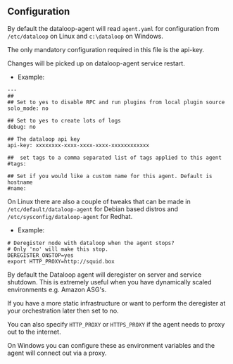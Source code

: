 ## Configuration


By default the dataloop-agent will read `agent.yaml` for configuration from `/etc/dataloop` on Linux and `c:\dataloop` on Windows.

The only mandatory configuration required in this file is the api-key.

Changes will be picked up on dataloop-agent service restart.

* Example:

```
---
##
## Set to yes to disable RPC and run plugins from local plugin source
solo_mode: no

## Set to yes to create lots of logs
debug: no

## The dataloop api key
api-key: xxxxxxxx-xxxx-xxxx-xxxx-xxxxxxxxxxxx

##  set tags to a comma separated list of tags applied to this agent
#tags:

## Set if you would like a custom name for this agent. Default is hostname
#name:
```

On Linux there are also a couple of tweaks that can be made in `/etc/default/dataloop-agent` for Debian based distros and `/etc/sysconfig/dataloop-agent` for Redhat.

* Example:

```
# Deregister node with dataloop when the agent stops?
# Only 'no' will make this stop.
DEREGISTER_ONSTOP=yes
export HTTP_PROXY=http://squid.box
```

By default the Dataloop agent will deregister on server and service shutdown. This is extremely useful when you have dynamically scaled environments e.g. Amazon ASG's.

If you have a more static infrastructure or want to perform the deregister at your orchestration later then set to no.

You can also specify `HTTP_PROXY` or `HTTPS_PROXY` if the agent needs to proxy out to the internet.

On Windows you can configure these as environment variables and the agent will connect out via a proxy.

